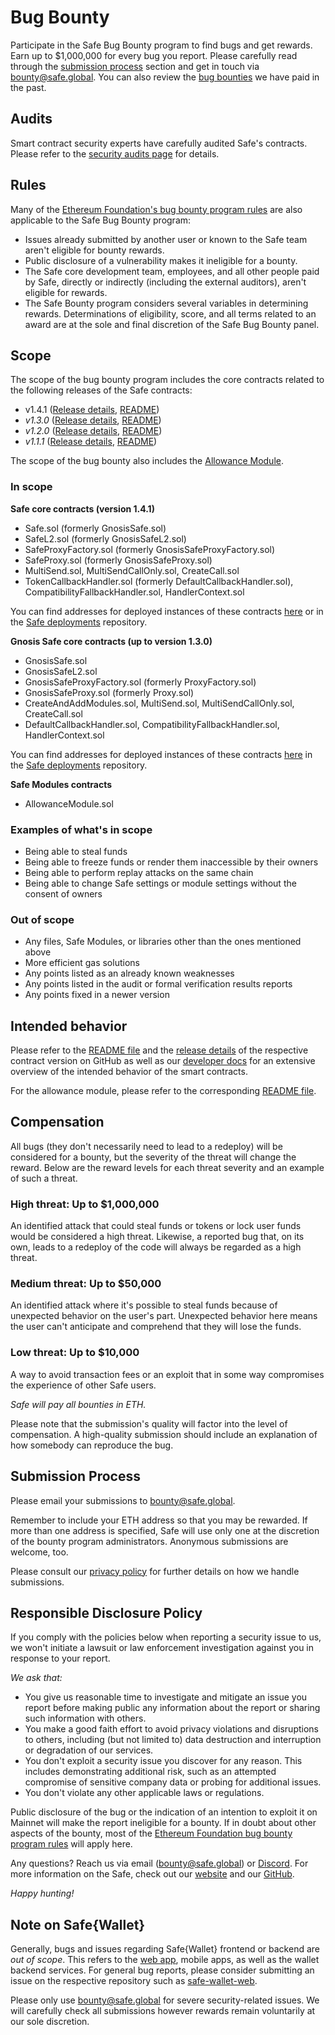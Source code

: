 # Bug Bounty

Participate in the Safe Bug Bounty program to find bugs and get rewards. Earn up to $1,000,000 for every bug you report. Please carefully read through the [submission process](#submission-process) section and get in touch via [bounty@safe.global](mailto:bounty@safe.global). You can also review the [bug bounties](./smart-account-bug-bounty/past-paid-bounties.md) we have paid in the past.

## Audits

Smart contract security experts have carefully audited Safe's contracts. Please refer to the [security audits page](./smart-account-audits.md) for details.

## Rules

Many of the [Ethereum Foundation's bug bounty program rules](https://bounty.ethereum.org) are also applicable to the Safe Bug Bounty program:

* Issues already submitted by another user or known to the Safe team aren't eligible for bounty rewards.
* Public disclosure of a vulnerability makes it ineligible for a bounty.
* The Safe core development team, employees, and all other people paid by Safe, directly or indirectly (including the external auditors), aren't eligible for rewards.
* The Safe Bounty program considers several variables in determining rewards. Determinations of eligibility, score, and all terms related to an award are at the sole and final discretion of the Safe Bug Bounty panel.

## Scope

The scope of the bug bounty program includes the core contracts related to the following releases of the Safe contracts:

* v1.4.1 ([Release details](https://github.com/safe-global/safe-contracts/releases/tag/v1.4.1), [README](https://github.com/safe-global/safe-contracts/blob/v1.4.1/README.md))
* _v1.3.0_ ([Release details](https://github.com/safe-global/safe-contracts/releases/tag/v1.3.0), [README](https://github.com/safe-global/safe-contracts/blob/v1.3.0/README.md))
* _v1.2.0_ ([Release details](https://github.com/safe-global/safe-contracts/releases/tag/v1.2.0), [README](https://github.com/safe-global/safe-contracts/blob/v1.2.0/README.md))
* _v1.1.1_ ([Release details](https://github.com/safe-global/safe-contracts/releases/tag/v1.1.1), [README](https://github.com/safe-global/safe-contracts/blob/v1.1.1/README.md))

The scope of the bug bounty also includes the [Allowance Module](https://github.com/safe-global/safe-modules/blob/47e2b486b0b31d97bab7648a3f76de9038c6e67b/allowances).

### In scope

**Safe core contracts (version 1.4.1)**

* Safe.sol (formerly GnosisSafe.sol)
* SafeL2.sol (formerly GnosisSafeL2.sol)
* SafeProxyFactory.sol (formerly GnosisSafeProxyFactory.sol)
* SafeProxy.sol (formerly GnosisSafeProxy.sol)
* MultiSend.sol, MultiSendCallOnly.sol, CreateCall.sol
* TokenCallbackHandler.sol (formerly DefaultCallbackHandler.sol), CompatibilityFallbackHandler.sol, HandlerContext.sol

You can find addresses for deployed instances of these contracts [here](./smart-account-supported-networks/v1.4.1.md) or in the [Safe deployments](https://github.com/safe-global/safe-deployments) repository.

**Gnosis Safe core contracts (up to version 1.3.0)**

* GnosisSafe.sol
* GnosisSafeL2.sol
* GnosisSafeProxyFactory.sol (formerly ProxyFactory.sol)
* GnosisSafeProxy.sol (formerly Proxy.sol)
* CreateAndAddModules.sol, MultiSend.sol, MultiSendCallOnly.sol, CreateCall.sol
* DefaultCallbackHandler.sol, CompatibilityFallbackHandler.sol, HandlerContext.sol

You can find addresses for deployed instances of these contracts [here](./smart-account-supported-networks/v1.3.0.md) in the [Safe deployments](https://github.com/safe-global/safe-deployments) repository.

**Safe Modules contracts**

* AllowanceModule.sol

### Examples of what's in scope

* Being able to steal funds
* Being able to freeze funds or render them inaccessible by their owners
* Being able to perform replay attacks on the same chain
* Being able to change Safe settings or module settings without the consent of owners

### Out of scope

* Any files, Safe Modules, or libraries other than the ones mentioned above
* More efficient gas solutions
* Any points listed as an already known weaknesses
* Any points listed in the audit or formal verification results reports
* Any points fixed in a newer version

## Intended behavior

Please refer to the [README file](https://github.com/safe-global/safe-contracts/blob/v1.3.0/README.md) and the [release details](https://github.com/safe-global/safe-contracts/releases) of the respective contract version on GitHub as well as our [developer docs](https://docs.safe.global) for an extensive overview of the intended behavior of the smart contracts.

For the allowance module, please refer to the corresponding [README file](https://github.com/safe-global/safe-modules/blob/47e2b486b0b31d97bab7648a3f76de9038c6e67b/allowances/README.md).

## Compensation

All bugs (they don't necessarily need to lead to a redeploy) will be considered for a bounty, but the severity of the threat will change the reward. Below are the reward levels for each threat severity and an example of such a threat.

### High threat: Up to $1,000,000

An identified attack that could steal funds or tokens or lock user funds would be considered a high threat. Likewise, a reported bug that, on its own, leads to a redeploy of the code will always be regarded as a high threat.

### Medium threat: Up to $50,000

An identified attack where it's possible to steal funds because of unexpected behavior on the user's part. Unexpected behavior here means the user can't anticipate and comprehend that they will lose the funds.

### Low threat: Up to $10,000

A way to avoid transaction fees or an exploit that in some way compromises the experience of other Safe users.

_Safe will pay all bounties in ETH._

Please note that the submission's quality will factor into the level of compensation. A high-quality submission should include an explanation of how somebody can reproduce the bug.


## Submission Process

Please email your submissions to [bounty@safe.global](mailto:bounty@safe.global).

Remember to include your ETH address so that you may be rewarded. If more than one address is specified, Safe will use only one at the discretion of the bounty program administrators. Anonymous submissions are welcome, too.

Please consult our [privacy policy](https://safe.global/privacy) for further details on how we handle submissions.

## Responsible Disclosure Policy

If you comply with the policies below when reporting a security issue to us, we won't initiate a lawsuit or law enforcement investigation against you in response to your report.

_We ask that:_

* You give us reasonable time to investigate and mitigate an issue you report before making public any information about the report or sharing such information with others.
* You make a good faith effort to avoid privacy violations and disruptions to others, including (but not limited to) data destruction and interruption or degradation of our services.
* You don't exploit a security issue you discover for any reason. This includes demonstrating additional risk, such as an attempted compromise of sensitive company data or probing for additional issues.
* You don't violate any other applicable laws or regulations.

Public disclosure of the bug or the indication of an intention to exploit it on Mainnet will make the report ineligible for a bounty. If in doubt about other aspects of the bounty, most of the [Ethereum Foundation bug bounty program rules](https://bounty.ethereum.org) will apply here.

Any questions? Reach us via email ([bounty@safe.global](mailto:bounty@safe.global)) or [Discord](https://chat.safe.global). For more information on the Safe, check out our [website](https://safe.global) and our [GitHub](https://github.com/safe-global).

_Happy hunting!_

## Note on Safe{Wallet}

Generally, bugs and issues regarding Safe{Wallet} frontend or backend are _out of scope_. This refers to the [web app](https://app.safe.global), mobile apps, as well as the wallet backend services. For general bug reports, please consider submitting an issue on the respective repository such as [safe-wallet-web](https://github.com/safe-global/safe-wallet-web/issues). 

Please only use [bounty@safe.global](mailto:bounty@safe.global) for severe security-related issues. We will carefully check all submissions however rewards remain voluntarily at our sole discretion.
